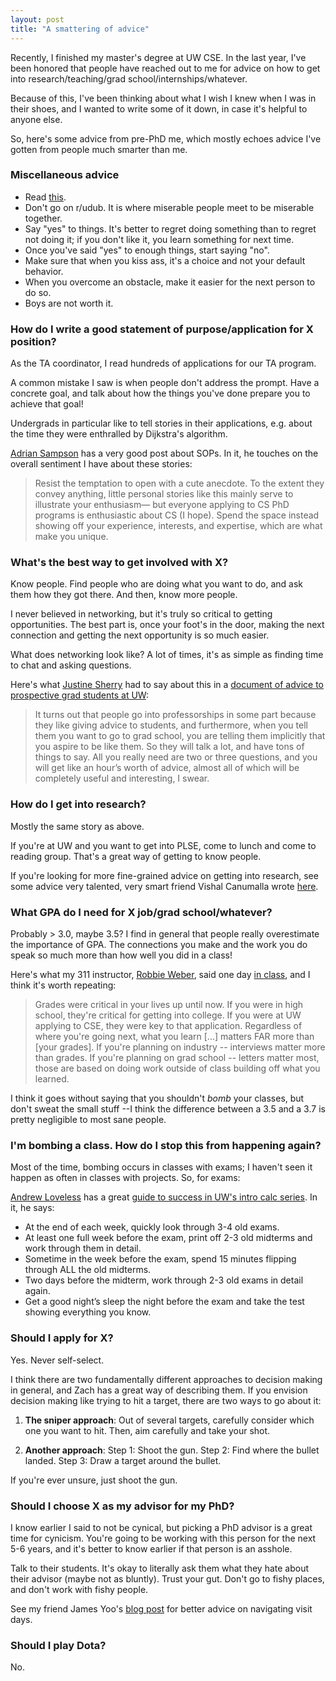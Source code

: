 ```yaml
---
layout: post
title: "A smattering of advice"
---
```


<link rel="stylesheet" type="text/css" href="../../../assets/css/style.css">

Recently, I finished my master's degree at UW CSE. In the last year, I've been
honored that people have reached out to me for advice on how to
get into research/teaching/grad school/internships/whatever.

Because of this, I've been thinking
about what I wish I knew when I was in their shoes, and I wanted to write some
of it down, in case it's helpful to anyone else.

So, here's some advice from pre-PhD me, which mostly echoes advice I've gotten from
people much smarter than me.

### Miscellaneous advice

- Read [this](https://ztatlock.net/anxiety-carts-horses.html).
- Don't go on r/udub. It is where miserable people meet to be miserable together.
- Say "yes" to things. It's better to regret doing something than to regret not doing it; if you don't like it,
  you learn something for next time.
- Once you've said "yes" to enough things, start saying "no".
- Make sure that when you kiss ass, it's a choice and not your default behavior.
- When you overcome an obstacle, make it easier for the next person to do so.
- Boys are not worth it.

### How do I write a good statement of purpose/application for X position?

As the TA coordinator, I read hundreds of applications for our TA program.

A common mistake I saw is when
people don't address the prompt. Have a concrete
goal, and talk about how the things you've done
prepare you to achieve that goal!

Undergrads in particular like to tell stories
in their applications, e.g. about the time
they were enthralled by Dijkstra's algorithm.

[Adrian Sampson](https://www.cs.cornell.edu/~asampson/blog/gradstatement.html)
has a very good post about SOPs. In it, he touches on
the overall sentiment I have about these stories:

> Resist the temptation to open with a cute anecdote. To the extent they convey anything,
> little personal stories like this mainly serve to illustrate your enthusiasm—
> but everyone applying to CS PhD programs is enthusiastic about CS (I hope).
> Spend the space instead showing off your experience, interests, and expertise,
> which are what make you unique.

### What's the best way to get involved with X?

Know people. Find people who are doing what you want to do, and
ask them how they got there. And then, know more people.

I never believed in networking, but it's truly so critical
to getting opportunities. The best part is, once your foot's in the door,
making the next connection and getting the next opportunity is so much easier.

What does networking look like? A lot of times, it's as simple
as finding time to chat and asking questions.

Here's what [Justine Sherry](https://justinesherry.com/) had to say about this in a
[document of advice to prospective grad students at UW](https://web.archive.org/web/20200724132913/https://people.eecs.berkeley.edu/~justine/advice.pdf):

> It turns out that people go into professorships in some part because they like giving advice to
> students, and furthermore, when you tell them you want to go to grad school, you are telling them
> implicitly that you aspire to be like them. So they will talk a lot, and have tons of things to
> say. All you really need are two or three questions, and you will get like an hour’s worth of advice,
> almost all of which will be completely useful and interesting, I swear.

### How do I get into research?

Mostly the same story as above.

If you're at UW and you want to get into PLSE, come to lunch
and come to reading group. That's a great way of getting
to know people.

If you're looking for more fine-grained advice on getting into research,
see some advice very talented, very smart friend Vishal
Canumalla
wrote [here](https://vcanumalla.github.io/fun).

### What GPA do I need for X job/grad school/whatever?

Probably > 3.0, maybe 3.5? I find in general that people really
overestimate the importance of GPA. The connections you make
and the work you do speak so much more than how well
you did in a class!

Here's what my 311 instructor, [Robbie Weber](https://weberrobbie.com/), said
one day [in class](https://courses.cs.washington.edu/courses/cse311/20au/lecture/07-unalike-nested.pdf),
and I think it's worth repeating:

> Grades were critical in your lives up until now. If you were in high school, they're
> critical for getting into college. If you were at UW applying to CSE, they were key
> to that application. Regardless of where you're going next, what you learn [...]
> matters FAR more than [your grades]. If you're planning on industry -- interviews
> matter more than grades. If you're planning on grad school -- letters matter most,
> those are based on doing work outside of class building off what you learned.

I think it goes without saying that you shouldn't _bomb_ your classes,
but don't sweat the small stuff --I think the difference between a 3.5 and a 3.7
is pretty negligible to most sane people.

### I'm bombing a class. How do I stop this from happening again?

Most of the time, bombing occurs in classes with exams; I haven't seen
it happen as often in classes with projects. So, for exams:

[Andrew Loveless](https://andrewloveless.com/) has a great
[guide to success in UW's intro calc series](https://sites.math.washington.edu/~aloveles/Math126Materials/Recipe%20for%20Success.pdf).
In it, he says:

- At the end of each week, quickly look through 3-4 old exams.
- At least one full week before the exam, print off 2-3 old midterms and work through them in detail.
- Sometime in the week before the exam, spend 15 minutes flipping through ALL the old midterms.
- Two days before the midterm, work through 2-3 old exams in detail again.
- Get a good night’s sleep the night before the exam and take the test showing everything you know.

### Should I apply for X?

Yes. Never self-select.

I think there are two fundamentally different approaches
to decision making in general, and Zach has a great way
of describing them. If you envision decision making like
trying to hit a target, there are two ways to go about it:

1. **The sniper approach**: Out of several targets,
   carefully consider which one you want to hit.
   Then, aim carefully and take your shot.

2. **Another approach**: Step 1: Shoot the gun.
   Step 2: Find where the bullet landed.
   Step 3: Draw a target around the bullet.

If you're ever unsure, just shoot the gun.

### Should I choose X as my advisor for my PhD?

I know earlier I said to not be cynical, but picking a PhD
advisor is a great time for cynicism. You're going to be
working with this person for the next 5-6 years, and it's
better to know earlier if that person is an asshole.

Talk to their students. It's okay to literally ask them
what they hate about their advisor (maybe not as bluntly).
Trust your gut. Don't go to fishy
places, and don't work with fishy people.

See my friend James Yoo's
[blog post](https://homes.cs.washington.edu/~jmsy/blog/visit-days.html)
for better advice on navigating visit days.

### Should I play Dota?

No.

